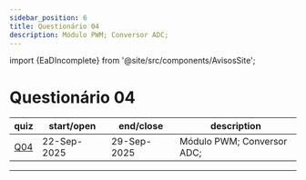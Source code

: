 ```yaml
---
sidebar_position: 6
title: Questionário 04
description: Módulo PWM; Conversor ADC;
---
```


import {EaDIncomplete} from '@site/src/components/AvisosSite';

# Questionário 04

<EaDIncomplete />

| quiz                                                            | start/open  | end/close   | description                |
| --------------------------------------------------------------- | ----------- | ----------- | -------------------------- |
| [Q04](https://moodle.utfpr.edu.br/mod/quiz/view.php?id=1957484) | 22-Sep-2025 | 29-Sep-2025 | Módulo PWM; Conversor ADC; |

---

